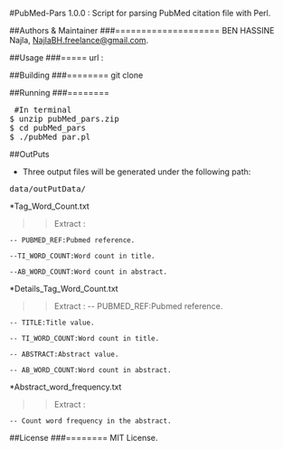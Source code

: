 #PubMed-Pars 1.0.0 : Script for parsing PubMed citation file with Perl.


##Authors & Maintainer
###====================
BEN HASSINE Najla, NajlaBH.freelance@gmail.com.


##Usage
###=====
url : 


##Building
###========
git clone 

##Running
###========
<pre> #In terminal
$ unzip pubMed_pars.zip
$ cd pubMed_pars
$ ./pubMed_par.pl
</pre>


##OutPuts
- Three output files will be generated under the following path:
<pre>data/outPutData/</pre>

*Tag_Word_Count.txt

>> Extract : 
	
	-- PUBMED_REF:Pubmed reference.

	--TI_WORD_COUNT:Word count in title.
	
	--AB_WORD_COUNT:Word count in abstract.
	

*Details_Tag_Word_Count.txt
>> Extract :
	-- PUBMED_REF:Pubmed reference.
	
	-- TITLE:Title value.
	
	-- TI_WORD_COUNT:Word count in title.
	
	-- ABSTRACT:Abstract value.
	
	-- AB_WORD_COUNT:Word count in abstract.
	

*Abstract_word_frequency.txt
>> Extract :
	
	-- Count word frequency in the abstract.


##License
###========
MIT License.

